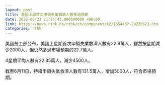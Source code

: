 ```yaml
---
layout: post
title: 美國上周首次申領失業救濟人數多過預期
date: 2022-06-23 21:24:43.000000000 +08:00
link: https://news.rthk.hk/rthk/ch/component/k2/1654437-20220623.htm
categories: rthk
---
```


美國勞工部公布，美國上星期首次申領失業救濟人數有22.9萬人，雖然按星期減少2000人，但仍然多過市場預期的22.7萬人。

4星期平均人數有22.35萬人，減少4500人。

截至6月11日，持續申領失業救濟人數有131.5萬人，增加5000人，符合市場預期。

